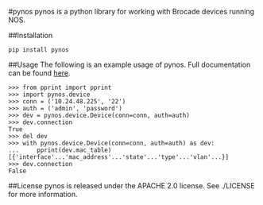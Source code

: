 #pynos
pynos is a python library for working with Brocade devices running NOS.

##Installation
```
pip install pynos
```

##Usage
The following is an example usage of pynos. Full documentation can be found
[here](http://pythonhosted.org/pynos/).

```
>>> from pprint import pprint
>>> import pynos.device
>>> conn = ('10.24.48.225', '22')
>>> auth = ('admin', 'password')
>>> dev = pynos.device.Device(conn=conn, auth=auth)
>>> dev.connection
True
>>> del dev
>>> with pynos.device.Device(conn=conn, auth=auth) as dev:
...     pprint(dev.mac_table)
[{'interface'...'mac_address'...'state'...'type'...'vlan'...}]
>>> dev.connection
False
```

##License
pynos is released under the APACHE 2.0 license. See ./LICENSE for more
information.
